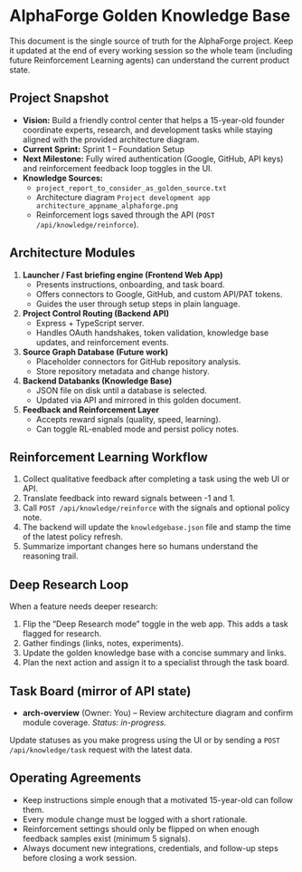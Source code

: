 # AlphaForge Golden Knowledge Base

This document is the single source of truth for the AlphaForge project. Keep it updated at the end of every working session so the whole team (including future Reinforcement Learning agents) can understand the current product state.

## Project Snapshot
- **Vision:** Build a friendly control center that helps a 15-year-old founder coordinate experts, research, and development tasks while staying aligned with the provided architecture diagram.
- **Current Sprint:** Sprint 1 – Foundation Setup
- **Next Milestone:** Fully wired authentication (Google, GitHub, API keys) and reinforcement feedback loop toggles in the UI.
- **Knowledge Sources:**
  - `project_report_to_consider_as_golden_source.txt`
  - Architecture diagram `Project development app architecture_appname_alphaforge.png`
  - Reinforcement logs saved through the API (`POST /api/knowledge/reinforce`).

## Architecture Modules
1. **Launcher / Fast briefing engine (Frontend Web App)**
   - Presents instructions, onboarding, and task board.
   - Offers connectors to Google, GitHub, and custom API/PAT tokens.
   - Guides the user through setup steps in plain language.
2. **Project Control Routing (Backend API)**
   - Express + TypeScript server.
   - Handles OAuth handshakes, token validation, knowledge base updates, and reinforcement events.
3. **Source Graph Database (Future work)**
   - Placeholder connectors for GitHub repository analysis.
   - Store repository metadata and change history.
4. **Backend Databanks (Knowledge Base)**
   - JSON file on disk until a database is selected.
   - Updated via API and mirrored in this golden document.
5. **Feedback and Reinforcement Layer**
   - Accepts reward signals (quality, speed, learning).
   - Can toggle RL-enabled mode and persist policy notes.

## Reinforcement Learning Workflow
1. Collect qualitative feedback after completing a task using the web UI or API.
2. Translate feedback into reward signals between -1 and 1.
3. Call `POST /api/knowledge/reinforce` with the signals and optional policy note.
4. The backend will update the `knowledgebase.json` file and stamp the time of the latest policy refresh.
5. Summarize important changes here so humans understand the reasoning trail.

## Deep Research Loop
When a feature needs deeper research:
1. Flip the “Deep Research mode” toggle in the web app. This adds a task flagged for research.
2. Gather findings (links, notes, experiments).
3. Update the golden knowledge base with a concise summary and links.
4. Plan the next action and assign it to a specialist through the task board.

## Task Board (mirror of API state)
- **arch-overview** (Owner: You) – Review architecture diagram and confirm module coverage. _Status: in-progress._

Update statuses as you make progress using the UI or by sending a `POST /api/knowledge/task` request with the latest data.

## Operating Agreements
- Keep instructions simple enough that a motivated 15-year-old can follow them.
- Every module change must be logged with a short rationale.
- Reinforcement settings should only be flipped on when enough feedback samples exist (minimum 5 signals).
- Always document new integrations, credentials, and follow-up steps before closing a work session.
